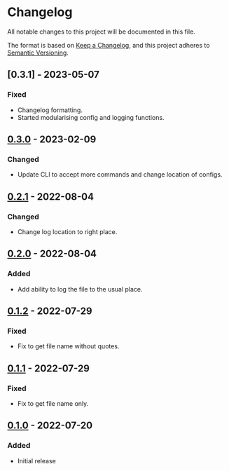 # Changelog

All notable changes to this project will be documented in this file.

The format is based on [Keep a Changelog](https://keepachangelog.com/en/1.1.0/), and
this project adheres to [Semantic Versioning](https://semver.org/spec/v2.0.0.html).

## [0.3.1] - 2023-05-07

### Fixed

- Changelog formatting.
- Started modularising config and logging functions.

## [0.3.0] - 2023-02-09

### Changed

- Update CLI to accept more commands and change location of configs.

## [0.2.1] - 2022-08-04

### Changed

- Change log location to right place.

## [0.2.0] - 2022-08-04

### Added

- Add ability to log the file to the usual place.

## [0.1.2] - 2022-07-29

### Fixed

- Fix to get file name without quotes.

## [0.1.1] - 2022-07-29

### Fixed

- Fix to get file name only.

## [0.1.0] - 2022-07-20

### Added

- Initial release

[0.3.0]: https://github.com/itsrobli/sh-to-telegram/compare/v0.2.1...v0.3.0
[0.2.1]: https://github.com/itsrobli/sh-to-telegram/compare/v0.2.0...v0.2.1
[0.2.0]: https://github.com/itsrobli/sh-to-telegram/compare/v0.1.2...v0.2.0
[0.1.2]: https://github.com/itsrobli/sh-to-telegram/compare/v0.1.1...v0.1.2
[0.1.1]: https://github.com/itsrobli/sh-to-telegram/compare/v0.1.0...v0.1.1
[0.1.0]: https://github.com/itsrobli/sh-to-telegram/releases/tag/v0.1.0

